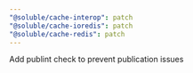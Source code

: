 ```yaml
---
"@soluble/cache-interop": patch
"@soluble/cache-ioredis": patch
"@soluble/cache-redis": patch
---
```


Add publint check to prevent publication issues
